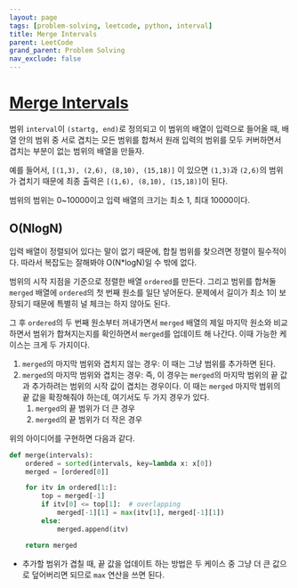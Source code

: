 ```yaml
---
layout: page
tags: [problem-solving, leetcode, python, interval]
title: Merge Intervals
parent: LeetCode
grand_parent: Problem Solving
nav_exclude: false
---
```


# [Merge Intervals](https://leetcode.com/problems/merge-intervals/)

 범위 `interval`이 `(startg, end)`로 정의되고 이 범위의 배열이
 입력으로 들어올 때, 배열 안의 범위 중 서로 겹치는 모든 범위를 합쳐서
 원래 입력의 범위를 모두 커버하면서 겹치는 부분이 없는 범위의 배열을
 만들자.

 예를 들어서, `[(1,3), (2,6), (8,10), (15,18)]` 이 있으면 `(1,3)`과
 `(2,6)`의 범위가 겹치기 때문에 최종 출력은 `[(1,6), (8,10),
 (15,18)]`이 된다.

 범위의 범위는 0~10000이고 입력 배열의 크기는 최소 1, 최대 10000이다.


## O(NlogN)

 입력 배열이 정렬되어 있다는 말이 없기 때문에, 합칠 범위를 찾으려면
 정렬이 필수적이다. 따라서 복잡도는 잘해봐야 O(N*logN)일 수 밖에 없다.

 범위의 시작 지점을 기준으로 정렬한 배열 `ordered`를 만든다. 그리고
 범위를 합쳐둘 `merged` 배열에 `ordered`의 첫 번째 원소를 일단
 넣어둔다. 문제에서 길이가 최소 1이 보장되기 때문에 특별히 널 체크는
 하지 않아도 된다.

 그 후 `ordered`의 두 번째 원소부터 꺼내가면서 `merged` 배열의 제일
 마지막 원소와 비교하면서 범위가 합쳐지는지를 확인하면서 `merged`를
 업데이트 해 나간다. 이때 가능한 케이스는 크게 두 가지이다.
 1. `merged`의 마지막 범위와 겹치지 않는 경우: 이 때는 그냥 범위를
    추가하면 된다.
 2. `merged`의 마지막 범위와 겹치는 경우: 즉, 이 경우는 `merged`의
    마지막 범위의 끝 값과 추가하려는 범위의 시작 값이 겹치는
    경우이다. 이 때는 `merged` 마지막 범위의 끝 값을 확장해줘야
    하는데, 여기서도 두 가지 경우가 있다.
    1. `merged`의 끝 범위가 더 큰 경우
    2. `merged`의 끝 범위가 더 작은 경우

 위의 아이디어를 구현하면 다음과 같다.

```python
def merge(intervals):
    ordered = sorted(intervals, key=lambda x: x[0])
    merged = [ordered[0]]

    for itv in ordered[1:]:
        top = merged[-1]
        if itv[0] <= top[1]:  # overlapping
            merged[-1][1] = max(itv[1], merged[-1][1])
        else:
            merged.append(itv)

    return merged
```

  - 추가할 범위가 겹칠 때, 끝 값을 업데이트 하는 방법은 두 케이스 중
    그냥 더 큰 값으로 덮어버리면 되므로 `max` 연산을 쓰면 된다.

